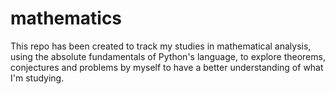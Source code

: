# mathematics
This repo has been created to track my studies in mathematical analysis, using the absolute fundamentals of Python's language, to explore theorems, conjectures and problems by myself to have a better understanding of what I'm studying.
